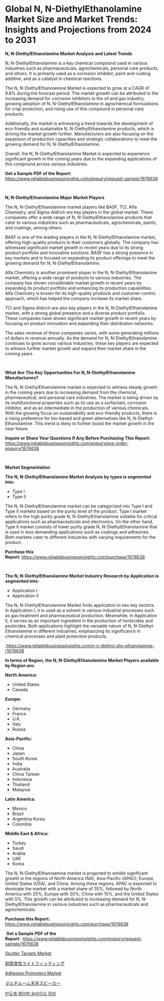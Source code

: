 <p><h1>Global N, N-Diethyl­Ethanolamine Market Size and Market Trends: Insights and Projections from 2024 to 2031</h1></p><p><strong>N, N-Diethyl­Ethanolamine Market Analysis and Latest Trends</strong></p>
<p><p>N, N-Diethyl­Ethanolamine is a key chemical compound used in various industries such as pharmaceuticals, agrochemicals, personal care products, and others. It is primarily used as a corrosion inhibitor, paint and coating additive, and as a catalyst in chemical reactions.</p><p>The N, N-Diethyl­Ethanolamine Market is expected to grow at a CAGR of 9.8% during the forecast period. The market growth can be attributed to the increasing demand for corrosion inhibitors in the oil and gas industry, growing adoption of N, N-Diethyl­Ethanolamine in agrochemical formulations for crop protection, and rising use of this compound in personal care products.</p><p>Additionally, the market is witnessing a trend towards the development of eco-friendly and sustainable N, N-Diethyl­Ethanolamine products, which is driving the market growth further. Manufacturers are also focusing on the expansion of production capacities and strategic collaborations to meet the growing demand for N, N-Diethyl­Ethanolamine.</p><p>Overall, the N, N-Diethyl­Ethanolamine Market is expected to experience significant growth in the coming years due to the expanding applications of this compound across various industries.</p></p>
<p><strong>Get a Sample PDF of the Report:&nbsp;</strong> <a href="https://www.reliablebusinessinsights.com/enquiry/request-sample/1676638">https://www.reliablebusinessinsights.com/enquiry/request-sample/1676638</a></p>
<p>&nbsp;</p>
<p><strong>N, N-Diethyl­Ethanolamine Major Market Players</strong></p>
<p><p>The N, N-Diethyl­Ethanolamine market players like BASF, TCI, Alfa Chemistry, and Sigma-Aldrich are key players in the global market. These companies offer a wide range of N, N-Diethyl­Ethanolamine products that cater to various industries such as pharmaceuticals, agrochemicals, paints, and coatings, among others.</p><p>BASF is one of the leading players in the N, N-Diethyl­Ethanolamine market, offering high-quality products to their customers globally. The company has witnessed significant market growth in recent years due to its strong product portfolio and innovative solutions. BASF has a strong presence in key markets and is focused on expanding its product offerings to meet the growing demand for N, N-Diethyl­Ethanolamine.</p><p>Alfa Chemistry is another prominent player in the N, N-Diethyl­Ethanolamine market, offering a wide range of products to various industries. The company has shown considerable market growth in recent years by expanding its product portfolio and enhancing its production capabilities. Alfa Chemistry is known for its high-quality products and customer-centric approach, which has helped the company increase its market share.</p><p>TCI and Sigma-Aldrich are also key players in the N, N-Diethyl­Ethanolamine market, with a strong global presence and a diverse product portfolio. These companies have shown significant market growth in recent years by focusing on product innovation and expanding their distribution networks.</p><p>The sales revenue of these companies varies, with some generating millions of dollars in revenue annually. As the demand for N, N-Diethyl­Ethanolamine continues to grow across various industries, these key players are expected to witness further market growth and expand their market share in the coming years.</p></p>
<p>&nbsp;</p>
<p><strong>What Are The Key Opportunities For N, N-Diethyl­Ethanolamine Manufacturers?</strong></p>
<p><p>The N, N-Diethyl­Ethanolamine market is expected to witness steady growth in the coming years due to increasing demand from the chemical, pharmaceutical, and personal care industries. The market is being driven by its multifunctional properties such as its use as a surfactant, corrosion inhibitor, and as an intermediate in the production of various chemicals. With the growing focus on sustainability and eco-friendly products, there is a rising preference for bio-based and green alternatives like N, N-Diethyl­Ethanolamine. This trend is likely to further boost the market growth in the near future.</p></p>
<p><strong>Inquire or Share Your Questions If Any Before Purchasing This Report:</strong> <a href="https://www.reliablebusinessinsights.com/enquiry/pre-order-enquiry/1676638">https://www.reliablebusinessinsights.com/enquiry/pre-order-enquiry/1676638</a></p>
<p>&nbsp;</p>
<p><strong>Market Segmentation</strong></p>
<p><strong>The N, N-Diethyl­Ethanolamine Market Analysis by types is segmented into:</strong></p>
<p><ul><li>Type I</li><li>Type II</li></ul></p>
<p><p>The N, N-Diethyl­Ethanolamine market can be categorized into Type I and Type II markets based on the purity level of the product. Type I market refers to the high purity grade N, N-Diethyl­Ethanolamine suitable for critical applications such as pharmaceuticals and electronics. On the other hand, Type II market consists of lower purity grade N, N-Diethyl­Ethanolamine that is used in less demanding applications such as coatings and adhesives. Both markets cater to different industries with varying requirements for the product.</p></p>
<p><strong>Purchase this Report:&nbsp;</strong><a href="https://www.reliablebusinessinsights.com/purchase/1676638">https://www.reliablebusinessinsights.com/purchase/1676638</a></p>
<p>&nbsp;</p>
<p><strong>The N, N-Diethyl­Ethanolamine Market Industry Research by Application is segmented into:</strong></p>
<p><ul><li>Application I</li><li>Application II</li></ul></p>
<p><p>The N, N-Diethyl­Ethanolamine Market finds application in two key sectors. In Application I, it is used as a solvent in various industrial processes such as gas treatment and pharmaceutical production. Meanwhile, in Application II, it serves as an important ingredient in the production of herbicides and pesticides. Both applications highlight the versatile nature of N, N-Diethyl­Ethanolamine in different industries, emphasizing its significance in chemical processes and plant protection products.</p></p>
<p><a href="https://www.reliablebusinessinsights.com/n-n-diethyl-shy-ethanolamine-r1676638">&nbsp;https://www.reliablebusinessinsights.com/n-n-diethyl-shy-ethanolamine-r1676638</a></p>
<p><strong>In terms of Region, the N, N-Diethyl­Ethanolamine Market Players available by Region are:</strong></p>
<p>
    <p> <strong> North America: </strong>
        <ul>
            <li>United States</li>
            <li>Canada</li>
        </ul>
        </p> 
    <p> <strong> Europe: </strong>
        <ul>
            <li>Germany</li>
            <li>France</li>
            <li>U.K.</li>
            <li>Italy</li>
            <li>Russia</li>
        </ul>
        </p> 
    <p> <strong> Asia-Pacific: </strong>
        <ul>
            <li>China</li>
            <li>Japan</li>
            <li>South Korea</li>
            <li>India</li>
            <li>Australia</li>
            <li>China Taiwan</li>
            <li>Indonesia</li>
            <li>Thailand</li>
            <li>Malaysia</li>
        </ul>
        </p> 
    <p> <strong> Latin America: </strong>
        <ul>
            <li>Mexico</li>
            <li>Brazil</li>
            <li>Argentina Korea</li>
            <li>Colombia</li>
        </ul>
        </p> 
    <p> <strong> Middle East & Africa: </strong>
        <ul>
            <li>Turkey</li>
            <li>Saudi</li>
            <li>Arabia</li>
            <li>UAE</li>
            <li>Korea</li>
        </ul>
    </p>
    </p>
<p><p>The N, N-Diethyl­Ethanolamine market is projected to exhibit significant growth in the regions of North America (NA), Asia-Pacific (APAC), Europe, United States (USA), and China. Among these regions, APAC is expected to dominate the market with a market share of 35%, followed by North America with 25%, Europe with 20%, China with 15%, and the United States with 5%. This growth can be attributed to increasing demand for N, N-Diethyl­Ethanolamine in various industries such as pharmaceuticals and agrochemicals.</p></p>
<p><strong>Purchase this Report: </strong><a href="https://www.reliablebusinessinsights.com/purchase/1676638">https://www.reliablebusinessinsights.com/purchase/1676638</a></p>
<p>&nbsp;<strong>Get a Sample PDF of the Report:&nbsp;&nbsp;</strong><a href="https://www.reliablebusinessinsights.com/enquiry/request-sample/1676638">https://www.reliablebusinessinsights.com/enquiry/request-sample/1676638</a></p>
<p><strong></strong></p>
<p><p><a href="https://issuu.com/reportprime-2/docs/sputter-targets-market-size-2030.pptx">Sputter Targets Market</a></p><p><a href="https://github.com/ddwcuskozol07187/Market-Research-Report-List-2/blob/main/367432999094.md">耐腐食性ライトフィッティング</a></p><p><a href="https://github.com/brenzgnarento/Market-Research-Report-List-2/blob/main/adhesion-promoters-market.md">Adhesion Promoters Market</a></p><p><a href="https://github.com/marbadji/Market-Research-Report-List-1/blob/main/123721799096.md">マルチルーム天井スピーカー</a></p><p><a href="https://github.com/laholand/Market-Research-Report-List-4/blob/main/141889190489.md">반도체 웨이퍼 슬라이싱 장비</a></p></p>